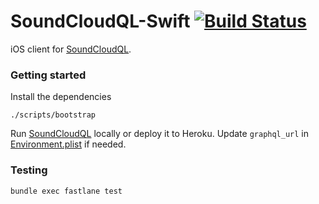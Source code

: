 # SoundCloudQL-Swift [![Build Status](https://travis-ci.org/garriguv/soundcloudql-swift.svg?branch=master)](https://travis-ci.org/garriguv/soundcloudql-swift)

iOS client for [SoundCloudQL].

### Getting started

Install the dependencies

    ./scripts/bootstrap

Run [SoundCloudQL] locally or deploy it to Heroku. Update `graphql_url` in [Environment.plist](https://github.com/garriguv/soundcloudql-swift/blob/master/soundcloudql-swift/Api/Environment.plist) if needed.

### Testing

    bundle exec fastlane test

[SoundCloudQL]: https://github.com/garriguv/soundcloudql
